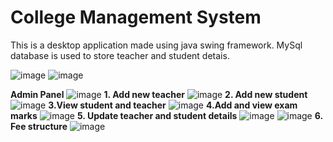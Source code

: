 # College Management System

This is a desktop application made using java swing framework. MySql database is used to store teacher and student detais.


![image](https://github.com/Siddhesh-Patil/College-Management-System/assets/83155673/d65f4df2-03a7-426d-973b-9415da0d76d4)
![image](https://github.com/Siddhesh-Patil/College-Management-System/assets/83155673/369c4176-1cf8-4f37-948c-e3fe7c2c74a4)

**Admin Panel**
![image](https://github.com/Siddhesh-Patil/College-Management-System/assets/83155673/175de47f-1252-43e7-8beb-644569d165a9)
**1. Add new teacher**
![image](https://github.com/Siddhesh-Patil/College-Management-System/assets/83155673/22cabdc3-33d0-47b5-92d9-ef931ea89624)
**2. Add new student**
![image](https://github.com/Siddhesh-Patil/College-Management-System/assets/83155673/3acdf0ff-1045-40b4-a163-9a1b172fc46b)
**3.View student and teacher**
![image](https://github.com/Siddhesh-Patil/College-Management-System/assets/83155673/c0067b7d-288e-4301-90cc-ecbe0964e98a)
**4.Add and view exam marks**
![image](https://github.com/Siddhesh-Patil/College-Management-System/assets/83155673/b7d36d31-66e8-4a35-bf0f-93b83e0677b8)
**5. Update teacher and student details**
![image](https://github.com/Siddhesh-Patil/College-Management-System/assets/83155673/46145f53-136c-4e9f-ae50-ffee74006e38)
![image](https://github.com/Siddhesh-Patil/College-Management-System/assets/83155673/33e1e330-545e-4751-b396-a99f122321f3)
**6. Fee structure**
![image](https://github.com/Siddhesh-Patil/College-Management-System/assets/83155673/a6469d81-07fd-467a-9baa-335beb3fc48c)
